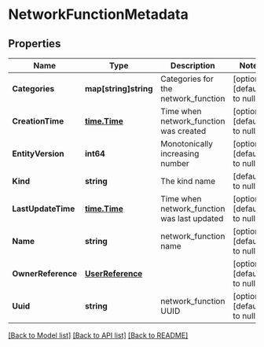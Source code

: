 # NetworkFunctionMetadata

## Properties
Name | Type | Description | Notes
------------ | ------------- | ------------- | -------------
**Categories** | **map[string]string** | Categories for the network_function | [optional] [default to null]
**CreationTime** | [**time.Time**](time.Time.md) | Time when network_function was created | [optional] [default to null]
**EntityVersion** | **int64** | Monotonically increasing number | [optional] [default to null]
**Kind** | **string** | The kind name | [default to null]
**LastUpdateTime** | [**time.Time**](time.Time.md) | Time when network_function was last updated | [optional] [default to null]
**Name** | **string** | network_function name | [optional] [default to null]
**OwnerReference** | [**UserReference**](user_reference.md) |  | [optional] [default to null]
**Uuid** | **string** | network_function UUID | [optional] [default to null]

[[Back to Model list]](../README.md#documentation-for-models) [[Back to API list]](../README.md#documentation-for-api-endpoints) [[Back to README]](../README.md)
